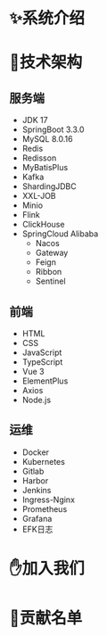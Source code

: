 # ✨系统介绍

# 🚀技术架构

## 服务端

- JDK 17
- SpringBoot 3.3.0
- MySQL 8.0.16
- Redis 
- Redisson
- MyBatisPlus
- Kafka
- ShardingJDBC
- XXL-JOB
- Minio
- Flink
- ClickHouse
- SpringCloud Alibaba
    - Nacos
    - Gateway
    - Feign
    - Ribbon
    - Sentinel

## 前端

- HTML
- CSS
- JavaScript
- TypeScript
- Vue 3
- ElementPlus
- Axios
- Node.js

## 运维

- Docker
- Kubernetes
- Gitlab
- Harbor
- Jenkins
- Ingress-Nginx
- Prometheus
- Grafana
- EFK日志

# ✋加入我们

# 🎉贡献名单

